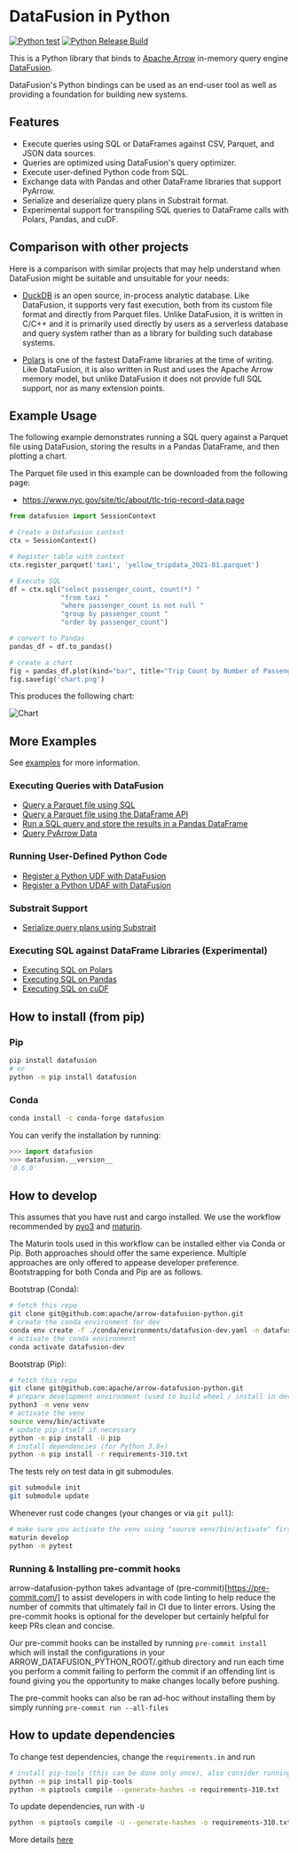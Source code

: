 <!---
  Licensed to the Apache Software Foundation (ASF) under one
  or more contributor license agreements.  See the NOTICE file
  distributed with this work for additional information
  regarding copyright ownership.  The ASF licenses this file
  to you under the Apache License, Version 2.0 (the
  "License"); you may not use this file except in compliance
  with the License.  You may obtain a copy of the License at

    http://www.apache.org/licenses/LICENSE-2.0

  Unless required by applicable law or agreed to in writing,
  software distributed under the License is distributed on an
  "AS IS" BASIS, WITHOUT WARRANTIES OR CONDITIONS OF ANY
  KIND, either express or implied.  See the License for the
  specific language governing permissions and limitations
  under the License.
-->

# DataFusion in Python

[![Python test](https://github.com/apache/arrow-datafusion-python/actions/workflows/test.yaml/badge.svg)](https://github.com/apache/arrow-datafusion-python/actions/workflows/test.yaml)
[![Python Release Build](https://github.com/apache/arrow-datafusion-python/actions/workflows/build.yml/badge.svg)](https://github.com/apache/arrow-datafusion-python/actions/workflows/build.yml)

This is a Python library that binds to [Apache Arrow](https://arrow.apache.org/) in-memory query engine [DataFusion](https://github.com/apache/arrow-datafusion).

DataFusion's Python bindings can be used as an end-user tool as well as providing a foundation for building new systems.

## Features

- Execute queries using SQL or DataFrames against CSV, Parquet, and JSON data sources.
- Queries are optimized using DataFusion's query optimizer.
- Execute user-defined Python code from SQL.
- Exchange data with Pandas and other DataFrame libraries that support PyArrow.
- Serialize and deserialize query plans in Substrait format.
- Experimental support for transpiling SQL queries to DataFrame calls with Polars, Pandas, and cuDF.

## Comparison with other projects

Here is a comparison with similar projects that may help understand when DataFusion might be suitable and unsuitable
for your needs:

- [DuckDB](http://www.duckdb.org/) is an open source, in-process analytic database. Like DataFusion, it supports
  very fast execution, both from its custom file format and directly from Parquet files. Unlike DataFusion, it is
  written in C/C++ and it is primarily used directly by users as a serverless database and query system rather than
  as a library for building such database systems.

- [Polars](http://pola.rs/) is one of the fastest DataFrame libraries at the time of writing. Like DataFusion, it
  is also written in Rust and uses the Apache Arrow memory model, but unlike DataFusion it does not provide full SQL
  support, nor as many extension points.

## Example Usage

The following example demonstrates running a SQL query against a Parquet file using DataFusion, storing the results
in a Pandas DataFrame, and then plotting a chart.

The Parquet file used in this example can be downloaded from the following page:

- https://www.nyc.gov/site/tlc/about/tlc-trip-record-data.page

```python
from datafusion import SessionContext

# Create a DataFusion context
ctx = SessionContext()

# Register table with context
ctx.register_parquet('taxi', 'yellow_tripdata_2021-01.parquet')

# Execute SQL
df = ctx.sql("select passenger_count, count(*) "
             "from taxi "
             "where passenger_count is not null "
             "group by passenger_count "
             "order by passenger_count")

# convert to Pandas
pandas_df = df.to_pandas()

# create a chart
fig = pandas_df.plot(kind="bar", title="Trip Count by Number of Passengers").get_figure()
fig.savefig('chart.png')
```

This produces the following chart:

![Chart](examples/chart.png)

## More Examples

See [examples](examples/README.md) for more information.

### Executing Queries with DataFusion

- [Query a Parquet file using SQL](./examples/sql-parquet.py)
- [Query a Parquet file using the DataFrame API](./examples/dataframe-parquet.py)
- [Run a SQL query and store the results in a Pandas DataFrame](./examples/sql-to-pandas.py)
- [Query PyArrow Data](./examples/query-pyarrow-data.py)

### Running User-Defined Python Code

- [Register a Python UDF with DataFusion](./examples/python-udf.py)
- [Register a Python UDAF with DataFusion](./examples/python-udaf.py)

### Substrait Support

- [Serialize query plans using Substrait](./examples/substrait.py)

### Executing SQL against DataFrame Libraries (Experimental)

- [Executing SQL on Polars](./examples/sql-on-polars.py)
- [Executing SQL on Pandas](./examples/sql-on-pandas.py)
- [Executing SQL on cuDF](./examples/sql-on-cudf.py)

## How to install (from pip)

### Pip

```bash
pip install datafusion
# or
python -m pip install datafusion
```

### Conda

```bash
conda install -c conda-forge datafusion
```

You can verify the installation by running:

```python
>>> import datafusion
>>> datafusion.__version__
'0.6.0'
```

## How to develop

This assumes that you have rust and cargo installed. We use the workflow recommended by [pyo3](https://github.com/PyO3/pyo3) and [maturin](https://github.com/PyO3/maturin).

The Maturin tools used in this workflow can be installed either via Conda or Pip. Both approaches should offer the same experience. Multiple approaches are only offered to appease developer preference. Bootstrapping for both Conda and Pip are as follows.

Bootstrap (Conda):

```bash
# fetch this repo
git clone git@github.com:apache/arrow-datafusion-python.git
# create the conda environment for dev
conda env create -f ./conda/environments/datafusion-dev.yaml -n datafusion-dev
# activate the conda environment
conda activate datafusion-dev
```

Bootstrap (Pip):

```bash
# fetch this repo
git clone git@github.com:apache/arrow-datafusion-python.git
# prepare development environment (used to build wheel / install in development)
python3 -m venv venv
# activate the venv
source venv/bin/activate
# update pip itself if necessary
python -m pip install -U pip
# install dependencies (for Python 3.8+)
python -m pip install -r requirements-310.txt
```

The tests rely on test data in git submodules.

```bash
git submodule init
git submodule update
```

Whenever rust code changes (your changes or via `git pull`):

```bash
# make sure you activate the venv using "source venv/bin/activate" first
maturin develop
python -m pytest
```

### Running & Installing pre-commit hooks

arrow-datafusion-python takes advantage of (pre-commit)[https://pre-commit.com/] to assist developers in with code linting to help reduce the number of commits that ultimately fail in CI due to linter errors. Using the pre-commit hooks is optional for the developer but certainly helpful for keep PRs clean and concise.

Our pre-commit hooks can be installed by running `pre-commit install` which will install the configurations in your ARROW_DATAFUSION_PYTHON_ROOT/.github directory and run each time you perform a commit failing to perform the commit if an offending lint is found giving you the opportunity to make changes locally before pushing.

The pre-commit hooks can also be ran ad-hoc without installing them by simply running `pre-commit run --all-files`

## How to update dependencies

To change test dependencies, change the `requirements.in` and run

```bash
# install pip-tools (this can be done only once), also consider running in venv
python -m pip install pip-tools
python -m piptools compile --generate-hashes -o requirements-310.txt
```

To update dependencies, run with `-U`

```bash
python -m piptools compile -U --generate-hashes -o requirements-310.txt
```

More details [here](https://github.com/jazzband/pip-tools)
